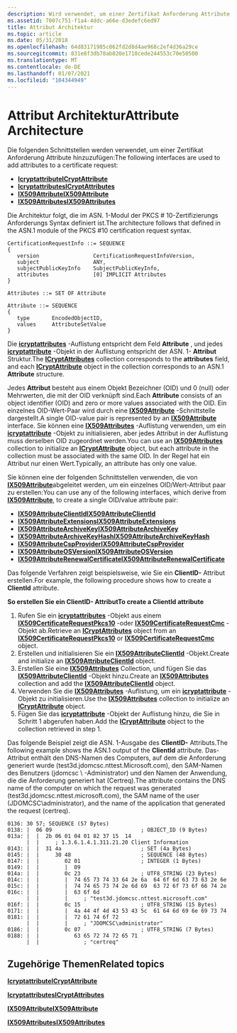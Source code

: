 ```yaml
---
description: Wird verwendet, um einer Zertifikat Anforderung Attribute hinzuzufügen.
ms.assetid: 7007c751-f1a4-4ddc-a66e-d3edefc6ed97
title: Attribut Architektur
ms.topic: article
ms.date: 05/31/2018
ms.openlocfilehash: 64d83171985c062fd2d8d4ae968c2ef4d36a29ce
ms.sourcegitcommit: 831e8f3db78ab820e1710cede244553c70e50500
ms.translationtype: MT
ms.contentlocale: de-DE
ms.lasthandoff: 01/07/2021
ms.locfileid: "104344949"
---
```

# <a name="attribute-architecture"></a><span data-ttu-id="03156-103">Attribut Architektur</span><span class="sxs-lookup"><span data-stu-id="03156-103">Attribute Architecture</span></span>

<span data-ttu-id="03156-104">Die folgenden Schnittstellen werden verwendet, um einer Zertifikat Anforderung Attribute hinzuzufügen:</span><span class="sxs-lookup"><span data-stu-id="03156-104">The following interfaces are used to add attributes to a certificate request:</span></span>

-   [<span data-ttu-id="03156-105">**Icryptattribute**</span><span class="sxs-lookup"><span data-stu-id="03156-105">**ICryptAttribute**</span></span>](/windows/desktop/api/CertEnroll/nn-certenroll-icryptattribute)
-   [<span data-ttu-id="03156-106">**Icryptattributes**</span><span class="sxs-lookup"><span data-stu-id="03156-106">**ICryptAttributes**</span></span>](/windows/desktop/api/CertEnroll/nn-certenroll-icryptattributes)
-   [<span data-ttu-id="03156-107">**IX509Attribute**</span><span class="sxs-lookup"><span data-stu-id="03156-107">**IX509Attribute**</span></span>](/windows/desktop/api/CertEnroll/nn-certenroll-ix509attribute)
-   [<span data-ttu-id="03156-108">**IX509Attributes**</span><span class="sxs-lookup"><span data-stu-id="03156-108">**IX509Attributes**</span></span>](/windows/desktop/api/CertEnroll/nn-certenroll-ix509attributes)

<span data-ttu-id="03156-109">Die Architektur folgt, die im ASN. 1-Modul der PKCS \# 10-Zertifizierungs Anforderungs Syntax definiert ist.</span><span class="sxs-lookup"><span data-stu-id="03156-109">The architecture follows that defined in the ASN.1 module of the PKCS \#10 certification request syntax.</span></span>

``` syntax
CertificationRequestInfo ::= SEQUENCE 
{
   version                 CertificationRequestInfoVersion,
   subject                 ANY,
   subjectPublicKeyInfo    SubjectPublicKeyInfo,
   attributes              [0] IMPLICIT Attributes
}

Attributes ::= SET OF Attribute

Attribute ::= SEQUENCE 
{
   type       EncodedObjectID,
   values     AttributeSetValue
}
```

<span data-ttu-id="03156-110">Die [**icryptattributes**](/windows/desktop/api/CertEnroll/nn-certenroll-icryptattributes) -Auflistung entspricht dem Feld **Attribute** , und jedes [**icryptattribute**](/windows/desktop/api/CertEnroll/nn-certenroll-icryptattribute) -Objekt in der Auflistung entspricht der ASN. 1- **Attribut** Struktur.</span><span class="sxs-lookup"><span data-stu-id="03156-110">The [**ICryptAttributes**](/windows/desktop/api/CertEnroll/nn-certenroll-icryptattributes) collection corresponds to the **attributes** field, and each [**ICryptAttribute**](/windows/desktop/api/CertEnroll/nn-certenroll-icryptattribute) object in the collection corresponds to an ASN.1 **Attribute** structure.</span></span>

<span data-ttu-id="03156-111">Jedes **Attribut** besteht aus einem Objekt Bezeichner (OID) und 0 (null) oder Mehrwerten, die mit der OID verknüpft sind.</span><span class="sxs-lookup"><span data-stu-id="03156-111">Each **Attribute** consists of an object identifier (OID) and zero or more values associated with the OID.</span></span> <span data-ttu-id="03156-112">Ein einzelnes OID-Wert-Paar wird durch eine [**IX509Attribute**](/windows/desktop/api/CertEnroll/nn-certenroll-ix509attribute) -Schnittstelle dargestellt.</span><span class="sxs-lookup"><span data-stu-id="03156-112">A single OID-value pair is represented by an [**IX509Attribute**](/windows/desktop/api/CertEnroll/nn-certenroll-ix509attribute) interface.</span></span> <span data-ttu-id="03156-113">Sie können eine [**IX509Attributes**](/windows/desktop/api/CertEnroll/nn-certenroll-ix509attributes) -Auflistung verwenden, um ein [**icryptattribute**](/windows/desktop/api/CertEnroll/nn-certenroll-icryptattribute) -Objekt zu initialisieren, aber jedes Attribut in der Auflistung muss derselben OID zugeordnet werden.</span><span class="sxs-lookup"><span data-stu-id="03156-113">You can use an [**IX509Attributes**](/windows/desktop/api/CertEnroll/nn-certenroll-ix509attributes) collection to initialize an [**ICryptAttribute**](/windows/desktop/api/CertEnroll/nn-certenroll-icryptattribute) object, but each attribute in the collection must be associated with the same OID.</span></span> <span data-ttu-id="03156-114">In der Regel hat ein Attribut nur einen Wert.</span><span class="sxs-lookup"><span data-stu-id="03156-114">Typically, an attribute has only one value.</span></span>

<span data-ttu-id="03156-115">Sie können eine der folgenden Schnittstellen verwenden, die von [**IX509Attribute**](/windows/desktop/api/CertEnroll/nn-certenroll-ix509attribute)abgeleitet werden, um ein einzelnes OID/Wert-Attribut paar zu erstellen:</span><span class="sxs-lookup"><span data-stu-id="03156-115">You can use any of the following interfaces, which derive from [**IX509Attribute**](/windows/desktop/api/CertEnroll/nn-certenroll-ix509attribute), to create a single OID/value attribute pair:</span></span>

-   [<span data-ttu-id="03156-116">**IX509AttributeClientId**</span><span class="sxs-lookup"><span data-stu-id="03156-116">**IX509AttributeClientId**</span></span>](/windows/desktop/api/CertEnroll/nn-certenroll-ix509attributeclientid)
-   [<span data-ttu-id="03156-117">**IX509AttributeExtensions**</span><span class="sxs-lookup"><span data-stu-id="03156-117">**IX509AttributeExtensions**</span></span>](/windows/desktop/api/CertEnroll/nn-certenroll-ix509attributeextensions)
-   [<span data-ttu-id="03156-118">**IX509AttributeArchiveKey**</span><span class="sxs-lookup"><span data-stu-id="03156-118">**IX509AttributeArchiveKey**</span></span>](/windows/desktop/api/CertEnroll/nn-certenroll-ix509attributearchivekey)
-   [<span data-ttu-id="03156-119">**IX509AttributeArchiveKeyHash**</span><span class="sxs-lookup"><span data-stu-id="03156-119">**IX509AttributeArchiveKeyHash**</span></span>](/windows/desktop/api/CertEnroll/nn-certenroll-ix509attributearchivekeyhash)
-   [<span data-ttu-id="03156-120">**IX509AttributeCspProvider**</span><span class="sxs-lookup"><span data-stu-id="03156-120">**IX509AttributeCspProvider**</span></span>](/windows/desktop/api/CertEnroll/nn-certenroll-ix509attributecspprovider)
-   [<span data-ttu-id="03156-121">**IX509AttributeOSVersion**</span><span class="sxs-lookup"><span data-stu-id="03156-121">**IX509AttributeOSVersion**</span></span>](/windows/desktop/api/CertEnroll/nn-certenroll-ix509attributeosversion)
-   [<span data-ttu-id="03156-122">**IX509AttributeRenewalCertificate**</span><span class="sxs-lookup"><span data-stu-id="03156-122">**IX509AttributeRenewalCertificate**</span></span>](/windows/desktop/api/CertEnroll/nn-certenroll-ix509attributerenewalcertificate)

<span data-ttu-id="03156-123">Das folgende Verfahren zeigt beispielsweise, wie Sie ein **ClientID-** Attribut erstellen.</span><span class="sxs-lookup"><span data-stu-id="03156-123">For example, the following procedure shows how to create a **ClientId** attribute.</span></span>

<span data-ttu-id="03156-124">**So erstellen Sie ein **ClientID-** Attribut**</span><span class="sxs-lookup"><span data-stu-id="03156-124">**To create a **ClientId** attribute**</span></span>

1.  <span data-ttu-id="03156-125">Rufen Sie ein [**icryptattributes**](/windows/desktop/api/CertEnroll/nn-certenroll-icryptattributes) -Objekt aus einem [**IX509CertificateRequestPkcs10**](/windows/desktop/api/CertEnroll/nn-certenroll-ix509certificaterequestpkcs10) -oder [**IX509CertificateRequestCmc**](/windows/desktop/api/CertEnroll/nn-certenroll-ix509certificaterequestcmc) -Objekt ab.</span><span class="sxs-lookup"><span data-stu-id="03156-125">Retrieve an [**ICryptAttributes**](/windows/desktop/api/CertEnroll/nn-certenroll-icryptattributes) object from an [**IX509CertificateRequestPkcs10**](/windows/desktop/api/CertEnroll/nn-certenroll-ix509certificaterequestpkcs10) or [**IX509CertificateRequestCmc**](/windows/desktop/api/CertEnroll/nn-certenroll-ix509certificaterequestcmc) object.</span></span>
2.  <span data-ttu-id="03156-126">Erstellen und initialisieren Sie ein [**IX509AttributeClientId**](/windows/desktop/api/CertEnroll/nn-certenroll-ix509attributeclientid) -Objekt.</span><span class="sxs-lookup"><span data-stu-id="03156-126">Create and initialize an [**IX509AttributeClientId**](/windows/desktop/api/CertEnroll/nn-certenroll-ix509attributeclientid) object.</span></span>
3.  <span data-ttu-id="03156-127">Erstellen Sie eine [**IX509Attributes**](/windows/desktop/api/CertEnroll/nn-certenroll-ix509attributes) Collection, und fügen Sie das [**IX509AttributeClientId**](/windows/desktop/api/CertEnroll/nn-certenroll-ix509attributeclientid) -Objekt hinzu.</span><span class="sxs-lookup"><span data-stu-id="03156-127">Create an [**IX509Attributes**](/windows/desktop/api/CertEnroll/nn-certenroll-ix509attributes) collection and add the [**IX509AttributeClientId**](/windows/desktop/api/CertEnroll/nn-certenroll-ix509attributeclientid) object.</span></span>
4.  <span data-ttu-id="03156-128">Verwenden Sie die [**IX509Attributes**](/windows/desktop/api/CertEnroll/nn-certenroll-ix509attributes) -Auflistung, um ein [**icryptattribute**](/windows/desktop/api/CertEnroll/nn-certenroll-icryptattribute) -Objekt zu initialisieren.</span><span class="sxs-lookup"><span data-stu-id="03156-128">Use the [**IX509Attributes**](/windows/desktop/api/CertEnroll/nn-certenroll-ix509attributes) collection to initialize an [**ICryptAttribute**](/windows/desktop/api/CertEnroll/nn-certenroll-icryptattribute) object.</span></span>
5.  <span data-ttu-id="03156-129">Fügen Sie das [**icryptattribute**](/windows/desktop/api/CertEnroll/nn-certenroll-icryptattribute) -Objekt der Auflistung hinzu, die Sie in Schritt 1 abgerufen haben.</span><span class="sxs-lookup"><span data-stu-id="03156-129">Add the [**ICryptAttribute**](/windows/desktop/api/CertEnroll/nn-certenroll-icryptattribute) object to the collection retrieved in step 1.</span></span>

<span data-ttu-id="03156-130">Das folgende Beispiel zeigt die ASN. 1-Ausgabe des **ClientID-** Attributs.</span><span class="sxs-lookup"><span data-stu-id="03156-130">The following example shows the ASN.1 output of the **ClientId** attribute.</span></span> <span data-ttu-id="03156-131">Das-Attribut enthält den DNS-Namen des Computers, auf dem die Anforderung generiert wurde (test3d.jdomcsc.nttest.Microsoft.com), den SAM-Namen des Benutzers (jdomcsc \\ -Administrator) und den Namen der Anwendung, die die Anforderung generiert hat (Certreq).</span><span class="sxs-lookup"><span data-stu-id="03156-131">The attribute contains the DNS name of the computer on which the request was generated (test3d.jdomcsc.nttest.microsoft.com), the SAM name of the user (JDOMCSC\\administrator), and the name of the application that generated the request (certreq).</span></span>

``` syntax
0136: 30 57; SEQUENCE (57 Bytes)
0138: |  06 09                            ; OBJECT_ID (9 Bytes)
013a: |  |  2b 06 01 04 01 82 37 15  14
      |  |     ; 1.3.6.1.4.1.311.21.20 Client Information
0143: |  |  31 4a                         ; SET (4a Bytes)
0145: |  |     30 48                      ; SEQUENCE (48 Bytes)
0147: |  |        02 01                   ; INTEGER (1 Bytes)
0149: |  |        |  09
014a: |  |        0c 23                   ; UTF8_STRING (23 Bytes)
014c: |  |        |  74 65 73 74 33 64 2e 6a  64 6f 6d 63 73 63 2e 6e 
015c: |  |        |  74 74 65 73 74 2e 6d 69  63 72 6f 73 6f 66 74 2e 
016c: |  |        |  63 6f 6d                                         
      |  |        |     ; "test3d.jdomcsc.nttest.microsoft.com"
016f: |  |        0c 15                   ; UTF8_STRING (15 Bytes)
0171: |  |        |  4a 44 4f 4d 43 53 43 5c  61 64 6d 69 6e 69 73 74 
0181: |  |        |  72 61 74 6f 72                                   
      |  |        |     ; "JDOMCSC\administrator"
0186: |  |        0c 07                   ; UTF8_STRING (7 Bytes)
0188: |  |           63 65 72 74 72 65 71                             
      |  |              ; "certreq"
```

## <a name="related-topics"></a><span data-ttu-id="03156-132">Zugehörige Themen</span><span class="sxs-lookup"><span data-stu-id="03156-132">Related topics</span></span>

<dl> <dt>

[<span data-ttu-id="03156-133">**Icryptattribute**</span><span class="sxs-lookup"><span data-stu-id="03156-133">**ICryptAttribute**</span></span>](/windows/desktop/api/CertEnroll/nn-certenroll-icryptattribute)
</dt> <dt>

[<span data-ttu-id="03156-134">**Icryptattributes**</span><span class="sxs-lookup"><span data-stu-id="03156-134">**ICryptAttributes**</span></span>](/windows/desktop/api/CertEnroll/nn-certenroll-icryptattributes)
</dt> <dt>

[<span data-ttu-id="03156-135">**IX509Attribute**</span><span class="sxs-lookup"><span data-stu-id="03156-135">**IX509Attribute**</span></span>](/windows/desktop/api/CertEnroll/nn-certenroll-ix509attribute)
</dt> <dt>

[<span data-ttu-id="03156-136">**IX509Attributes**</span><span class="sxs-lookup"><span data-stu-id="03156-136">**IX509Attributes**</span></span>](/windows/desktop/api/CertEnroll/nn-certenroll-ix509attributes)
</dt> </dl>

 

 



